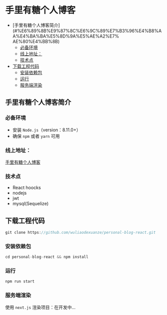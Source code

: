 手里有糖个人博客
=================

* [手里有糖个人博客简介](#%E6%89%8B%E9%87%8C%E6%9C%89%E7%B3%96%E4%B8%AA%E4%BA%BA%E5%8D%9A%E5%AE%A2%E7%
AE%80%E4%BB%8B)
  * [必备环境](#%E5%BF%85%E5%A4%87%E7%8E%AF%E5%A2%83)
  * [线上地址：](#%E7%BA%BF%E4%B8%8A%E5%9C%B0%E5%9D%80)
  * [技术点](#%E6%8A%80%E6%9C%AF%E7%82%B9)
* [下载工程代码](#%E4%B8%8B%E8%BD%BD%E5%B7%A5%E7%A8%8B%E4%BB%A3%E7%A0%81)
  * [安装依赖包](#%E5%AE%89%E8%A3%85%E4%BE%9D%E8%B5%96%E5%8C%85)
  * [运行](#%E8%BF%90%E8%A1%8C)
  * [服务端渲染](#%E6%9C%8D%E5%8A%A1%E7%AB%AF%E6%B8%B2%E6%9F%93)


## 手里有糖个人博客简介

### 必备环境

- 安装 `Node.js`（version：8.11.0+）
- 确保 `npm` 或者 `yarn` 可用

### 线上地址：

[手里有糖个人博客]([http://sugar.whgjh.top](http://sugar.whgjh.top/))

### 技术点

- React hoocks
- nodejs
- jwt
- mysql(Sequelize)



## 下载工程代码

```javascript
git clone https://github.com/wuliaodexuanze/personal-blog-react.git
```

### 安装依赖包

``` javascript
cd personal-blog-react && npm install
```

### 运行

``` javascript
npm run start
```

### 服务端渲染

使用 `next.js` 渲染项目：在开发中...

